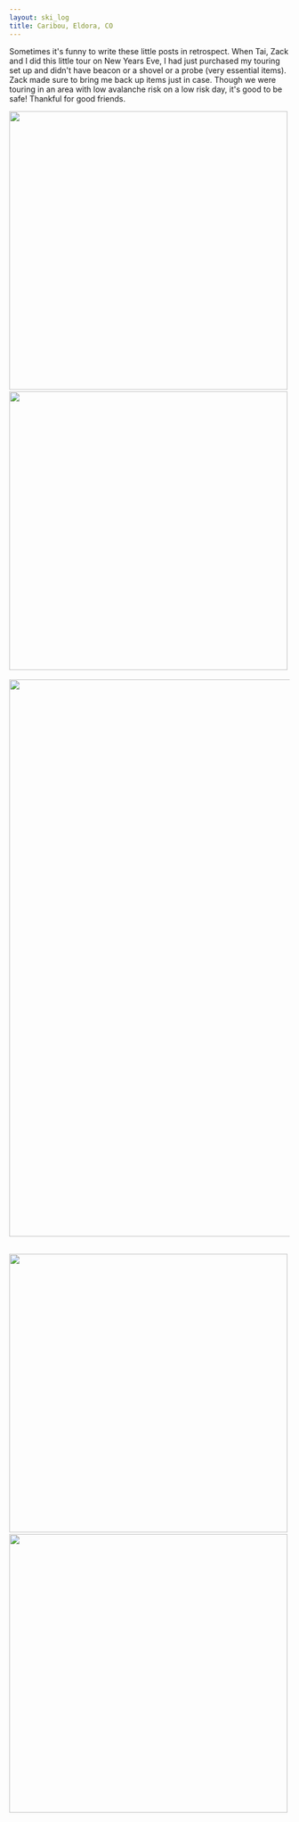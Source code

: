 ```yaml
---
layout: ski_log
title: Caribou, Eldora, CO
---
```


Sometimes it's funny to write these little posts in retrospect. When Tai, Zack and I did this little tour on New Years Eve, I had just purchased my touring set up and didn't have  beacon or a shovel or a probe (very essential items). Zack made sure to bring me back up items just in case. Though we were touring in an area with low avalanche risk on a low risk day, it's good to be safe! Thankful for good friends.

<p align="center">
  <img src="https://klepikhina.s3.amazonaws.com/Ski/2017/December/Caribou/st_cabin.jpg" width="500">&nbsp;
  <img src="https://klepikhina.s3.amazonaws.com/Ski/2017/December/Caribou/st_zack_tai_start.jpg" width="500">&nbsp;
</p>

<p align="center">
  <img src="https://klepikhina.s3.amazonaws.com/Ski/2017/December/Caribou/st_zack_tai.jpg" width="1000">&nbsp;
</p>

<p align="center">
  <img src="https://klepikhina.s3.amazonaws.com/Ski/2017/December/Caribou/st_me.jpg" width="500">&nbsp;
  <img src="https://klepikhina.s3.amazonaws.com/Ski/2017/December/Caribou/st_tai.jpg" width="500">&nbsp;
</p>

